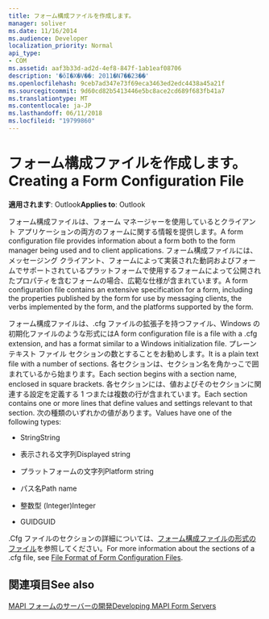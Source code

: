 ```yaml
---
title: フォーム構成ファイルを作成します。
manager: soliver
ms.date: 11/16/2014
ms.audience: Developer
localization_priority: Normal
api_type:
- COM
ms.assetid: aaf3b33d-ad2d-4ef8-847f-1ab1eaf08706
description: '�ŏI�X�V��: 2011�N7��23��'
ms.openlocfilehash: 9ceb7ad347e73f69eca3463ed2edc4438a45a21f
ms.sourcegitcommit: 9d60cd82b5413446e5bc8ace2cd689f683fb41a7
ms.translationtype: MT
ms.contentlocale: ja-JP
ms.lasthandoff: 06/11/2018
ms.locfileid: "19799860"
---
```

# <a name="creating-a-form-configuration-file"></a><span data-ttu-id="88e46-103">フォーム構成ファイルを作成します。</span><span class="sxs-lookup"><span data-stu-id="88e46-103">Creating a Form Configuration File</span></span>

  
  
<span data-ttu-id="88e46-104">**適用されます**: Outlook</span><span class="sxs-lookup"><span data-stu-id="88e46-104">**Applies to**: Outlook</span></span> 
  
<span data-ttu-id="88e46-105">フォーム構成ファイルは、フォーム マネージャーを使用しているとクライアント アプリケーションの両方のフォームに関する情報を提供します。</span><span class="sxs-lookup"><span data-stu-id="88e46-105">A form configuration file provides information about a form both to the form manager being used and to client applications.</span></span> <span data-ttu-id="88e46-106">フォーム構成ファイルには、メッセージング クライアント、フォームによって実装された動詞およびフォームでサポートされているプラットフォームで使用するフォームによって公開されたプロパティを含むフォームの場合、広範な仕様が含まれています。</span><span class="sxs-lookup"><span data-stu-id="88e46-106">A form configuration file contains an extensive specification for a form, including the properties published by the form for use by messaging clients, the verbs implemented by the form, and the platforms supported by the form.</span></span>
  
<span data-ttu-id="88e46-107">フォーム構成ファイルは、.cfg ファイルの拡張子を持つファイル、Windows の初期化ファイルのような形式には</span><span class="sxs-lookup"><span data-stu-id="88e46-107">A form configuration file is a file with a .cfg extension, and has a format similar to a Windows initialization file.</span></span> <span data-ttu-id="88e46-108">プレーン テキスト ファイル セクションの数とすることをお勧めします。</span><span class="sxs-lookup"><span data-stu-id="88e46-108">It is a plain text file with a number of sections.</span></span> <span data-ttu-id="88e46-109">各セクションは、セクション名を角かっこで囲まれているから始まります。</span><span class="sxs-lookup"><span data-stu-id="88e46-109">Each section begins with a section name, enclosed in square brackets.</span></span> <span data-ttu-id="88e46-110">各セクションには、値およびそのセクションに関連する設定を定義する 1 つまたは複数の行が含まれています。</span><span class="sxs-lookup"><span data-stu-id="88e46-110">Each section contains one or more lines that define values and settings relevant to that section.</span></span> <span data-ttu-id="88e46-111">次の種類のいずれかの値があります。</span><span class="sxs-lookup"><span data-stu-id="88e46-111">Values have one of the following types:</span></span>
  
- <span data-ttu-id="88e46-112">String</span><span class="sxs-lookup"><span data-stu-id="88e46-112">String</span></span>
    
- <span data-ttu-id="88e46-113">表示される文字列</span><span class="sxs-lookup"><span data-stu-id="88e46-113">Displayed string</span></span>
    
- <span data-ttu-id="88e46-114">プラットフォームの文字列</span><span class="sxs-lookup"><span data-stu-id="88e46-114">Platform string</span></span>
    
- <span data-ttu-id="88e46-115">パス名</span><span class="sxs-lookup"><span data-stu-id="88e46-115">Path name</span></span>
    
- <span data-ttu-id="88e46-116">整数型 (Integer)</span><span class="sxs-lookup"><span data-stu-id="88e46-116">Integer</span></span>
    
- <span data-ttu-id="88e46-117">GUID</span><span class="sxs-lookup"><span data-stu-id="88e46-117">GUID</span></span>
    
<span data-ttu-id="88e46-118">.Cfg ファイルのセクションの詳細については、[フォーム構成ファイルの形式のファイル](file-format-of-form-configuration-files.md)を参照してください。</span><span class="sxs-lookup"><span data-stu-id="88e46-118">For more information about the sections of a .cfg file, see [File Format of Form Configuration Files](file-format-of-form-configuration-files.md).</span></span>
  
## <a name="see-also"></a><span data-ttu-id="88e46-119">関連項目</span><span class="sxs-lookup"><span data-stu-id="88e46-119">See also</span></span>



[<span data-ttu-id="88e46-120">MAPI フォームのサーバーの開発</span><span class="sxs-lookup"><span data-stu-id="88e46-120">Developing MAPI Form Servers</span></span>](developing-mapi-form-servers.md)

